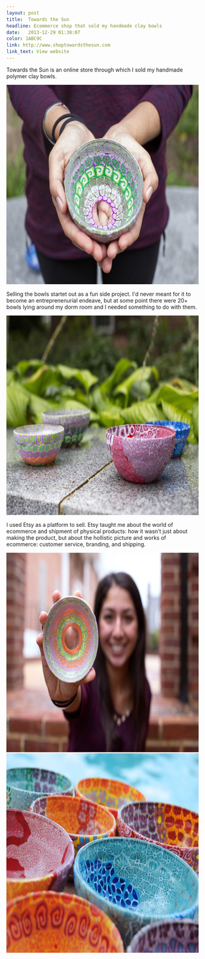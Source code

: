 ```yaml
---
layout: post
title:  Towards the Sun
headline: Ecommerce shop that sold my handmade clay bowls
date:   2013-12-29 01:38:07
color: 1ABC9C
link: http://www.shoptowardsthesun.com
link_text: View website
---
```

Towards the Sun is an online store through which I sold my handmade polymer clay bowls.

<img src="/images/Towardsthesun/tts-01.jpeg" width="696px" height="522px" alt="Towards the Sun-02" class="shadow" />

Selling the bowls startet out as a fun side project. I'd never meant for it to become an entreprenenurial endeave, but at some point there were 20+ bowls lying around my dorm room and I needed something to do with them. 

<img src="/images/Towardsthesun/tts-02.jpeg" width="696px" height="522px" alt="Towards the Sun-02" class="shadow" />

I used Etsy as a platform to sell. Etsy taught me about the world of ecommerce and shipment of physical products: how it wasn’t just about making the product, but about the hollistic picture and works of ecommerce: customer service, branding, and shipping.

<img src="/images/Towardsthesun/tts-03.jpeg" width="696px" height="522px" alt="Technica-03" class="shadow" />

<img src="/images/Towardsthesun/tts-04.jpeg" width="696px" height="522px" alt="Technica-04" class="shadow" />